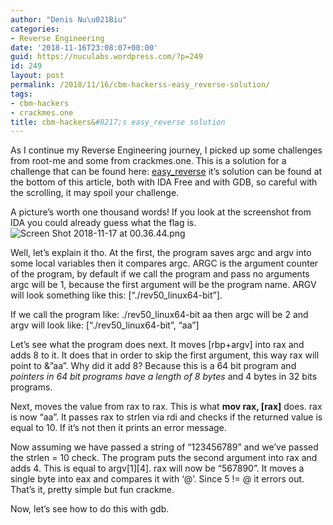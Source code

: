 ```yaml
---
author: "Denis Nu\u021Biu"
categories:
- Reverse Engineering
date: '2018-11-16T23:08:07+00:00'
guid: https://nuculabs.wordpress.com/?p=249
id: 249
layout: post
permalink: /2018/11/16/cbm-hackerss-easy_reverse-solution/
tags:
- cbm-hackers
- crackmes.one
title: cbm-hackers&#8217;s easy_reverse solution
---
```

As I continue my Reverse Engineering journey, I picked up some challenges from root-me and some from crackmes.one. This is a solution for a challenge that can be found here: [easy\_reverse](https://crackmes.one/crackme/5b8a37a433c5d45fc286ad83) it’s solution can be found at the bottom of this article, both with IDA Free and with GDB, so careful with the scrolling, it may spoil your challenge.


A picture’s worth one thousand words! If you look at the screenshot from IDA you could already guess what the flag is. ![Screen Shot 2018-11-17 at 00.36.44.png](/wp-content/uploads/2018/11/screen-shot-2018-11-17-at-00-36-44.png)


Well, let’s explain it tho. At the first, the program saves argc and argv into some local variables then it compares argc. ARGC is the argument counter of the program, by default if we call the program and pass no arguments argc will be 1, because the first argument will be the program name. ARGV will look something like this: \[“./rev50\_linux64-bit”\].


If we call the program like: ./rev50\_linux64-bit aa then argc will be 2 and argv will look like: \[“./rev50\_linux64-bit”, “aa”\]


Let’s see what the program does next. It moves \[rbp+argv\] into rax and adds 8 to it. It does that in order to skip the first argument, this way rax will point to &”aa”. Why did it add 8? Because this is a 64 bit program and *pointers in 64 bit programs have a length of 8 bytes* and 4 bytes in 32 bits programs.


Next, moves the value from rax to rax. This is what **mov rax, \[rax\]** does. rax is now “aa”. It passes rax to strlen via rdi and checks if the returned value is equal to 10. If it’s not then it prints an error message.


Now assuming we have passed a string of “123456789” and we’ve passed the strlen = 10 check. The program puts the second argument into rax and adds 4. This is equal to argv\[1\]\[4\]. rax will now be “567890”. It moves a single byte into eax and compares it with ‘@’. Since 5 != @ it errors out. That’s it, pretty simple but fun crackme.


Now, let’s see how to do this with gdb.

